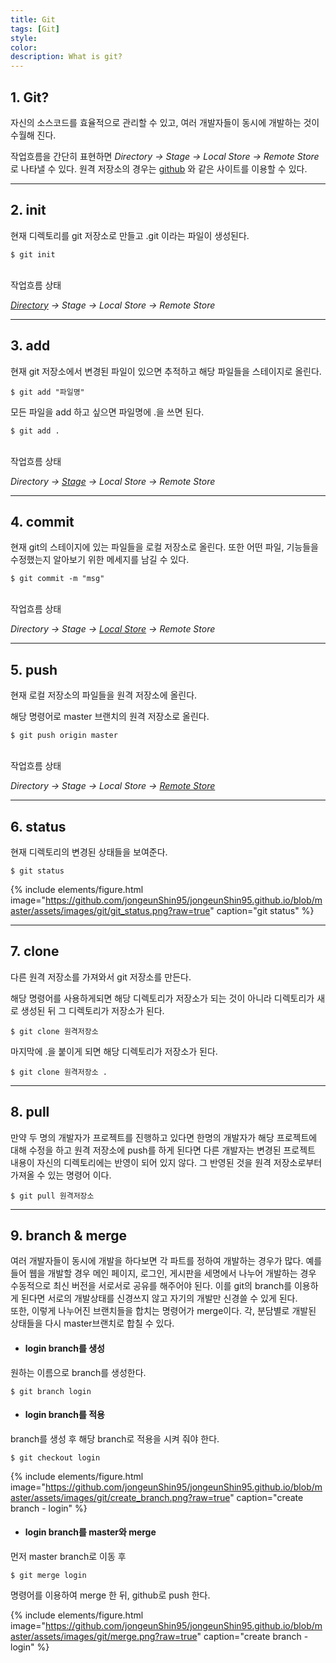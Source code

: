 ```yaml
---
title: Git
tags: [Git]
style: 
color: 
description: What is git?
---
```


## 1. Git?

자신의 소스코드를 효율적으로 관리할 수 있고, 여러 개발자들이 동시에 개발하는 것이 수월해 진다.

작업흐름을 간단히 표현하면
*Directory -> Stage -> Local Store -> Remote Store*로 나타낼 수 있다.
원격 저장소의 경우는  [github](https://github.com) 와 같은 사이트를 이용할 수 있다.

---

## 2. init

현재 디렉토리를 git 저장소로 만들고 .git 이라는 파일이 생성된다.

    $ git init

<br>
작업흐름 상태 <br>

*<U>Directory</U> -> Stage -> Local Store -> Remote Store*

---

## 3. add

현재 git 저장소에서 변경된 파일이 있으면 추적하고 해당 파일들을 스테이지로 올린다.

    $ git add "파일명"

모든 파일을 add 하고 싶으면 파일명에 .을 쓰면 된다.

    $ git add .

<br>
작업흐름 상태 <br>

*Directory -> <U>Stage</U> -> Local Store -> Remote Store*

---

## 4. commit

현재 git의 스테이지에 있는 파일들을 로컬 저장소로 올린다. 또한 어떤 파일, 기능들을 수정했는지 알아보기 위한 메세지를 남길 수 있다.

    $ git commit -m "msg"

<br>
작업흐름 상태 <br>

*Directory -> Stage -> <U>Local Store</U> -> Remote Store*

---

## 5. push

현재 로컬 저장소의 파일들을 원격 저장소에 올린다. <br>

해당 명령어로 master 브랜치의 원격 저장소로 올린다.

    $ git push origin master

<br>
작업흐름 상태 <br>

*Directory -> Stage -> Local Store -> <U>Remote Store</U>*

---

## 6. status

현재 디렉토리의 변경된 상태들을 보여준다.

    $ git status

{% include elements/figure.html image="https://github.com/jongeunShin95/jongeunShin95.github.io/blob/master/assets/images/git/git_status.png?raw=true" caption="git status" %}

---

## 7. clone

다른 원격 저장소를 가져와서 git 저장소를 만든다.

해당 명령어를 사용하게되면 해당 디렉토리가 저장소가 되는 것이 아니라 디렉토리가 새로 생성된 뒤 그 디렉토리가 저장소가 된다.

    $ git clone 원격저장소

마지막에 .을 붙이게 되면 해당 디렉토리가 저장소가 된다.

    $ git clone 원격저장소 .

---

## 8. pull

만약 두 명의 개발자가 프로젝트를 진행하고 있다면 한명의 개발자가 해당 프로젝트에 대해 수정을 하고 원격 저장소에 push를 하게 된다면 다른 개발자는 변경된 프로젝트 내용이 자신의 디렉토리에는 반영이 되어 있지 않다. 그 반영된 것을 원격 저장소로부터 가져올 수 있는 명령어 이다.

    $ git pull 원격저장소


---

## 9. branch & merge

여러 개발자들이 동시에 개발을 하다보면 각 파트를 정하여 개발하는 경우가 많다. 예를 들어 웹을 개발할 경우 메인 페이지, 로그인, 게시판을 세명에서 나누어 개발하는 경우 수동적으로 최신 버전을 서로서로 공유를 해주어야 된다. 이를 git의 branch를 이용하게 된다면 서로의 개발상태를 신경쓰지 않고 자기의 개발만 신경쓸 수 있게 된다.
<br>
또한, 이렇게 나누어진 브랜치들을 합치는 명령어가 merge이다. 각, 분담별로 개발된 상태들을 다시 master브랜치로 합칠 수 있다.

* #### login branch를 생성

원하는 이름으로 branch를 생성한다.

    $ git branch login

* #### login branch를 적용

branch를 생성 후 해당 branch로 적용을 시켜 줘야 한다.

    $ git checkout login

{% include elements/figure.html image="https://github.com/jongeunShin95/jongeunShin95.github.io/blob/master/assets/images/git/create_branch.png?raw=true" caption="create branch - login" %}

* #### login branch를 master와 merge

먼저 master branch로 이동 후

    $ git merge login

명령어를 이용하여 merge 한 뒤, github로 push 한다.

{% include elements/figure.html image="https://github.com/jongeunShin95/jongeunShin95.github.io/blob/master/assets/images/git/merge.png?raw=true" caption="create branch - login" %}